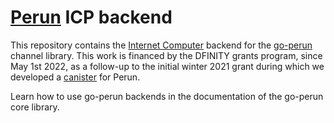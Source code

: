 # [Perun](https://perun.network/) ICP backend

This repository contains the [Internet Computer](https://dfinity.org/) backend for the [go-perun](https://github.com/perun-network/go-perun) channel library.
This work is financed by the DFINITY grants program, since May 1st 2022, as a follow-up to the initial winter 2021 grant during which we developed a [canister](https://github.com/perun-network/perun-icp-canister) for Perun.

Learn how to use go-perun backends in the documentation of the go-perun core library.